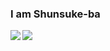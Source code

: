### I am Shunsuke-ba
<a href="https://github.com/Shunsuke-ba/github-readme-stats">
  <img align="left" src="https://github-readme-stats.vercel.app/api?username=Shunsuke-ba&theme=tokyonight" />
  </a>
<a href="https://github.com/Shunsuke-ba/convoychat">
  <img align="left" src="https://github-readme-stats.vercel.app/api/top-langs/?username=Shunsuke-ba&hide=javascript,html")](https://github.com/anuraghazra/github-readme-stats)>
</a>
<!--
**Shunsuke-ba/Shunsuke-ba** is a ✨ _special_ ✨ repository because its `README.md` (this file) appears on your GitHub profile.

Here are some ideas to get you started:

- 🔭 I’m currently working on ...
- 🌱 I’m currently learning ...
- 👯 I’m looking to collaborate on ...
- 🤔 I’m looking for help with ...
- 💬 Ask me about ...
- 📫 How to reach me: ...
- 😄 Pronouns: ...
- ⚡ Fun fact: ...
-->
